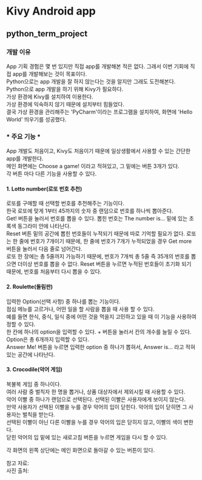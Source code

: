 # Kivy Android app
## python_term_project
### 개발 이유
App 기획 경험은 몇 번 있지만 직접 app를 개발해본 적은 없다. 그래서 이번 기회에 직접 app를 개발해보는 것이 목표이다.   
Python으로는 app 개발을 잘 하지 않는다는 것을 알지만 그래도 도전해본다.   
Python으로 app 개발을 하기 위해 Kivy가 필요하다.   
가상 환경에 Kivy를 설치하여 이용한다.   
가상 환경에 익숙하지 않기 때문에 설치부터 힘들었다.   
결국 가상 환경을 관리해주는 'PyCharm'이라는 프로그램을 설치하여, 화면에 'Hello World' 띄우기를 성공했다.
### * 주요 기능 *
App 개발도 처음이고, Kivy도 처음이기 때문에 일상생활에서 사용할 수 있는 간단한 app를 개발한다.   
메인 화면에는 Choose a game! 이라고 적혀있고, 그 밑에는 버튼 3개가 있다.  
각 버튼 마다 다른 기능을 사용할 수 있다.
#### 1. Lotto number(로또 번호 추천)
로또를 구매할 때 선택할 번호를 추천해주는 기능이다.  
한국 로또에 맞게 1부터 45까지의 숫자 중 랜덤으로 번호를 하나씩 뽑아준다.  
Get! 버튼을 눌러서 번호를 뽑을 수 있다. 뽑힌 번호는 The number is... 밑에 있는 초록색 동그라미 안에 나타난다.  
Reset 버튼 밑의 공간에 뽑힌 번호들이 누적되기 때문에 따로 기억할 필요가 없다. 로또는 한 줄에 번호가 7개이기 때문에, 한 줄에 번호가 7개가 누적되었을 경우 Get more 버튼을 눌러서 다음 줄로 넘어간다.  
로또 한 장에는 총 5줄까지 가능하기 때문에, 번호가 7개씩 총 5줄 즉 35개의 번호를 뽑으면 더이상 번호를 뽑을 수 없다. Reset 버튼을 누르면 누적된 번호들이 초기화 되기 때문에, 번호를 처음부터 다시 뽑을 수 있다.    
#### 2. Roulette(돌림판)
입력한 Option(선택 사항) 중 하나를 뽑는 기능이다.  
점심 메뉴를 고르거나, 어떤 일을 할 사람을 뽑을 때 사용 할 수 있다.  
예를 들면 한식, 중식, 일식 중에 어떤 것을 먹을지 고민하고 있을 때 이 기능을 사용하여 정할 수 있다.  
한 칸에 하나의 option을 입력할 수 있다. + 버튼을 눌러서 칸의 개수를 늘릴 수 있다. Option은 총 6개까지 입력할 수 있다.  
Answer Me! 버튼을 누르면 입력한 option 중 하나가 뽑혀서, Answer is... 라고 적혀있는 공간에 나타난다.
#### 3. Crocodile(악어 게임)
복불복 게임 중 하나이다.  
여러 사람 중 벌칙자 한 명을 뽑거나, 상품 대상자에서 제외시킬 때 사용할 수 있다.  
악어 이빨 중 하나가 랜덤으로 선택된다. 선택된 이빨은 사용자에게 보이지 않는다.  
만약 사용자가 선택된 이빨을 누를 경우 악어의 입이 닫힌다. 악어의 입이 닫히면 그 사용자는 벌칙을 받는다.  
선택된 이빨이 아닌 다른 이빨을 누를 경우 악어의 입은 닫히지 않고, 이빨의 색이 변한다.  
닫힌 악어의 입 밑에 있는 새로고침 버튼을 누르면 게임을 다시 할 수 있다.  

각 화면의 왼쪽 상단에는 메인 화면으로 돌아갈 수 있는 버튼이 있다.  

참고 자료:  
사진 출처:
